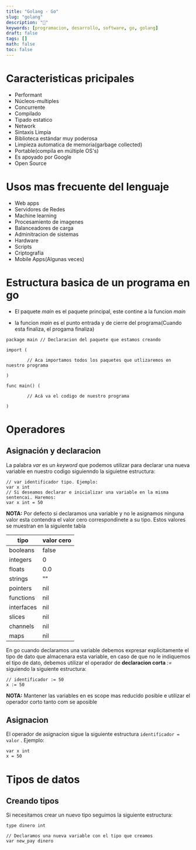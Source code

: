 ```yaml
---
title: "Golang - Go"
slug: "golang"
description: "🐹"
keywords: [programacion, desarrollo, software, go, golang]
draft: false
tags: []
math: false
toc: false
---
```

# Caracteristicas pricipales

* Performant
* Núcleos-multiples
* Concurrente
* Compilado
* Tipado estatico
* Network
* Sintaxis Limpia
* Biblioteca estándar muy poderosa
* Limpieza automatica de memoria(garbage collected)
* Portable(compila en múltiple OS's)
* Es apoyado por Google
* Open Source

# Usos mas frecuente del lenguaje

* Web apps
* Servidores de Redes
* Machine learning
* Procesamiento de imagenes
* Balanceadores de carga
* Adminitracion de sistemas
* Hardware
* Scripts
* Criptografía
* Mobile Apps(Algunas veces)

# Estructura basica de un programa en go

* El paquete *main* es el paquete principal, este contine a la funcion *main*

* la funcion *main* es el punto entrada y de cierre del programa(Cuando esta finaliza, el progama finaliza)

``` golang
package main // Declaracion del paquete que estamos creando

import (

        // Aca importamos todos los paquetes que utlizaremos en nuestro programa

)

func main() (

        // Acá va el codigo de nuestro programa

)
```

# Operadores

## Asignación y declaracion

La palabra *var* es un *keyword* que podemos utilizar para declarar una nueva variable en nuestro codigo siguienndo la siguietne estructura:

``` golang
// var identificador tipo. Ejemplo:
var x int
// Si deseamos declarar e inicializar una variable en la misma sentencai. Haremos:
var x int = 50
```

**NOTA:** Por defecto si declaramos una variable y no le asignamos ninguna valor esta contendra el valor cero correspondinete a su tipo. Estos valores se muestran en la siguiente tabla

| tipo          | valor cero    |
| ---           | ---           |
| booleans      | false         |
| integers      | 0             |
| floats        | 0.0           |
| strings       | ""            |
| pointers      | nil           |
| functions     | nil           |
| interfaces    | nil           |
| slices        | nil           |
| channels      | nil           |
| maps          | nil           |

En go cuando declaramos una variable debemos expresar explicitamente el tipo de dato que almacenara esta variable, en caso de que no le indiquemos el tipo de dato, debemos utilizar el operador de **declaracion corta** *:=* siguiendo la siguiente estructura:

``` golang
// identificador := 50
x := 50
```

**NOTA:** Mantener las variables en es scope mas reducido posible e utilizar el operador corto tanto com se aposible

## Asignacion

El operador de asignacion sigue la siguiente estructura `identificador = valor` . Ejemplo:

``` golang
var x int
x = 50
```

# Tipos de datos

## Creando tipos
Si necesitamos crear un nuevo tipo seguimos la siguiente estructura:
```golang
type dinero int

// Declaramos una nueva variable con el tipo que creamos
var new_pay dinero
```